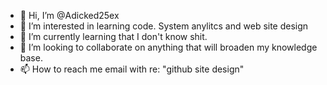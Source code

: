 - 👋 Hi, I’m @Adicked25ex
- 👀 I’m interested in learning code. System anylitcs and web site design
- 🌱 I’m currently learning that I don't know shit.
- 💞️ I’m looking to collaborate on anything that will broaden my knowledge base.
- 📫 How to reach me email with re: "github site design"

<!---
Adicked25ex/Adicked25ex is a ✨ well endowed man of above average intelligence✨ repository because its `README.md` (this file) appears on your GitHub profile.
You can click the Preview link to take a look at your changes.
--->

